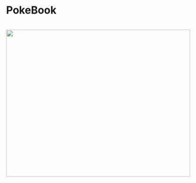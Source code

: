 # PokeBook
<br>
<img src=""C:\Users\Lenovo\Downloads\WhatsApp Image 2022-09-07 at 6.30.53 AM.jpeg"" width="500" height="400" />
